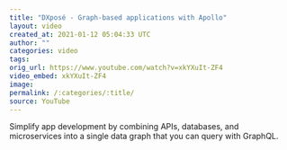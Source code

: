```yaml
---
title: "DXposé - Graph-based applications with Apollo"
layout: video
created_at: 2021-01-12 05:04:33 UTC
author: ""
categories: video
tags: 
orig_url: https://www.youtube.com/watch?v=xkYXuIt-ZF4
video_embed: xkYXuIt-ZF4
image:
permalink: /:categories/:title/
source: YouTube
---
```

Simplify app development by combining APIs, databases, and microservices into a single data graph that you can query with GraphQL.